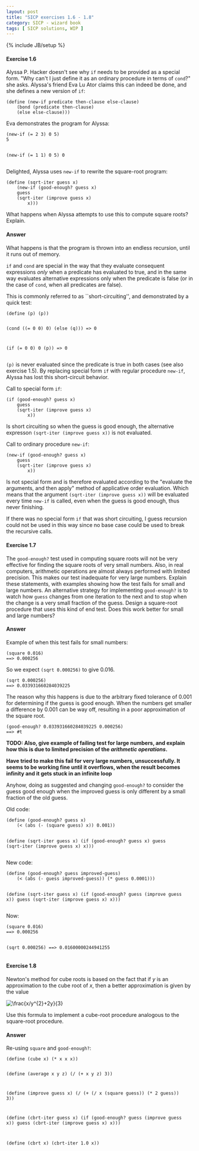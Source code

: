```yaml
---
layout: post
title: "SICP exercises 1.6 - 1.8"
category: SICP - wizard book
tags: [ SICP solutions, WIP ]
---
```

{% include JB/setup %}
<h4 id="exercise-1.6">Exercise 1.6</h4>
<p>Alyssa P. Hacker doesn't see why <code>if</code> needs to be provided as a special form. &quot;Why can't I just define it as an ordinary procedure in terms of <code>cond</code>?&quot; she asks. Alyssa's friend Eva Lu Ator claims this can indeed be done, and she defines a new version of <code>if</code>:</p>
<pre><code>(define (new-if predicate then-clause else-clause)
    (bond (predicate then-clause)
    (else else-clause)))
</code></pre>
<p>Eva demonstrates the program for Alyssa:</p>
<pre><code>(new-if (= 2 3) 0 5)
5

(new-if (= 1 1) 0 5)
0
</code></pre>
<p>Delighted, Alyssa uses <code>new-if</code> to rewrite the square-root program:</p>
<pre><code>(define (sqrt-iter guess x)
    (new-if (good-enough? guess x)
    guess
    (sqrt-iter (improve guess x)
        x)))
</code></pre>
<p>What happens when Alyssa attempts to use this to compute square roots? Explain.</p>
<h4 id="answer">Answer</h4>
<p>What happens is that the program is thrown into an endless recursion, until it runs out of memory.</p>
<p><code>if</code> and <code>cond</code> are special in the way that they evaluate consequent expressions <em>only</em> when a predicate has evaluated to true, and in the same way evaluates alternative expressions only when the predicate is false (or in the case of <code>cond</code>, when all predicates are false).</p>
<p>This is commonly referred to as ``short-circuiting'', and demonstrated by a quick test:</p>
<pre><code>(define (p) (p))

(cond ((= 0 0) 0)
      (else (q)))
=&gt; 0

(if (= 0 0) 0
    (p))
=&gt; 0
</code></pre>
<p><code>(p)</code> is never evaluated since the predicate is true in both cases (see also exercise 1.5). By replacing special form <code>if</code> with regular procedure <code>new-if</code>, Alyssa has lost this short-circuit behavior.</p>
<p>Call to special form <code>if</code>:</p>
<pre><code>(if (good-enough? guess x)
    guess
    (sqrt-iter (improve guess x)
        x))
</code></pre>
<p>Is short circuiting so when the guess is good enough, the alternative expresson <code>(sqrt-iter (improve guess x))</code> is not evaluated.</p>
<p>Call to ordinary procedure <code>new-if</code>:</p>
<pre><code>(new-if (good-enough? guess x)
    guess
    (sqrt-iter (improve guess x)
        x))
</code></pre>
<p>Is not special form and is therefore evaluated according to the &quot;evaluate the arguments, and then apply&quot; method of applicative order evaluation. Which means that the argument <code>(sqrt-iter (improve guess x))</code> will be evaluated every time <code>new-if</code> is called, even when the guess is good enough, thus never finishing.</p>
<p>If there was no special form <code>if</code> that was short circuiting, I guess recursion could not be used in this way since no base case could be used to break the recursive calls.</p>
<h4 id="exercise-1.7">Exercise 1.7</h4>
<p>The <code>good-enough?</code> test used in computing square roots will not be very effective for finding the square roots of very small numbers. Also, in real computers, arithmetic operations are almost always performed with limited precision. This makes our test inadequate for very large numbers. Explain these statements, with examples showing how the test fails for small and large numbers. An alternative strategy for implementing <code>good-enough?</code> is to watch how <code>guess</code> changes from one iteration to the next and to stop when the change is a very small fraction of the guess. Design a square-root procedure that uses this kind of end test. Does this work better for small and large numbers?</p>
<h4 id="answer-1">Answer</h4>
<p>Example of when this test fails for small numbers:</p>
<pre><code>(square 0.016)
==&gt; 0.000256
</code></pre>
<p>So we expect <code>(sqrt 0.000256)</code> to give 0.016.</p>
<pre><code>(sqrt 0.000256)
==&gt; 0.033931660284039225
</code></pre>
<p>The reason why this happens is due to the arbitrary fixed tolerance of 0.001 for determining if the guess is good enough. When the numbers get smaller a difference by 0.001 can be way off, resulting in a poor approximation of the square root.</p>
<pre><code>(good-enough? 0.033931660284039225 0.000256)
==&gt; #t
</code></pre>
<p><strong>TODO: Also, give example of failing test for large numbers, and explain how this is due to limited precision of the <em>arithmetic operations</em>.</strong></p>
<p><strong>Have tried to make this fail for very large numbers, unsuccessfully. It seems to be working fine until it overflows, when the result becomes infinity and it gets stuck in an infinite loop</strong></p>
<p>Anyhow, doing as suggested and changing <code>good-enough?</code> to consider the guess good enough when the improved guess is only different by a small fraction of the old guess.</p>
<p>Old code:</p>
<pre><code>(define (good-enough? guess x)
    (&lt; (abs (- (square guess) x)) 0.001))

(define (sqrt-iter guess x)
    (if (good-enough? guess x)
        guess
        (sqrt-iter (improve guess x) x)))
</code></pre>
<p>New code:</p>
<pre><code>(define (good-enough? guess improved-guess)
    (&lt; (abs (- guess improved-guess)) (* guess 0.0001)))

(define (sqrt-iter guess x)
    (if (good-enough? guess (improve guess x))
        guess
        (sqrt-iter (improve guess x) x)))
</code></pre>
<p>Now:</p>
<pre><code>(square 0.016)
==&gt; 0.000256

(sqrt 0.000256)
==&gt; 0.01600000244941255
</code></pre>
<h4 id="exercise-1.8">Exercise 1.8</h4>
<p>Newton's method for cube roots is based on the fact that if <em>y</em> is an approximation to the cube root of <em>x</em>, then a better approximation is given by the value</p>
<p><img src="http://chart.apis.google.com/chart?cht=tx&amp;chl=%5Cfrac%7Bx%2Fy%5E%7B2%7D%2B2y%7D%7B3%7D" alt="\frac{x/y^{2}+2y}{3}" title="\frac{x/y^{2}+2y}{3}" /></p>
<p>Use this formula to implement a cube-root procedure analogous to the square-root procedure.</p>
<h4 id="answer-2">Answer</h4>
<p>Re-using <code>square</code> and <code>good-enough?</code>:</p>
<pre><code>(define (cube x) (* x x x))

(define (average x y z)
    (/ (+ x y z) 3))

(define (improve guess x)
    (/ (+ (/ x (square guess)) (* 2 guess)) 3))

(define (cbrt-iter guess x)
    (if (good-enough? guess (improve guess x))
        guess
        (cbrt-iter (improve guess x) x)))

(define (cbrt x)
    (cbrt-iter 1.0 x))
</code></pre>
